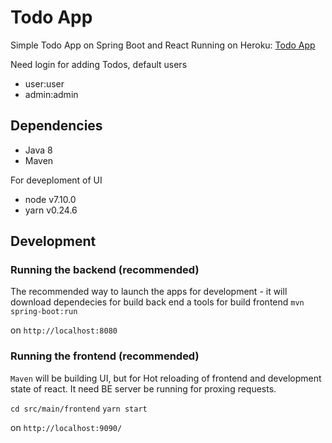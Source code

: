 # Todo App
Simple Todo App on Spring Boot and React
Running on Heroku: [Todo App](https://young-wave-83610.herokuapp.com/)

Need login for adding Todos, default users
* user:user
* admin:admin

## Dependencies
* Java 8
* Maven

For deveploment of UI 
* node v7.10.0
* yarn v0.24.6

## Development
### Running the backend (recommended)
The recommended way to launch the apps for development - it will download dependecies for build back end a tools for build frontend
`mvn spring-boot:run`

on `http://localhost:8080`
     
### Running the frontend (recommended)

`Maven` will be building UI, but for Hot reloading of frontend and development state of react. It need BE server be running for proxing requests.

`cd src/main/frontend`
`yarn start`

on `http://localhost:9090/`


 
